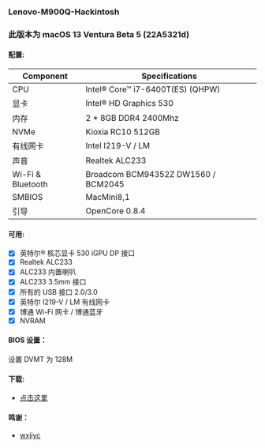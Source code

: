 ### Lenovo-M900Q-Hackintosh

### 此版本为 macOS 13 Ventura Beta 5 (22A5321d)

#### 配置:

| Component         | Specifications                          |
| ----------------- | --------------------------------------- |
| CPU               | Intel® Core™ i7-6400T(ES) (QHPW)        |
| 显卡              | Intel® HD Graphics 530                  |
| 内存              | 2 * 8GB DDR4 2400Mhz                    |
| NVMe              | Kioxia RC10 512GB                       |
| 有线网卡          | Intel I219-V / LM                       |
| 声音              | Realtek ALC233                          |
| Wi-Fi & Bluetooth | Broadcom BCM94352Z DW1560 / BCM2045     |
| SMBIOS            | MacMini8,1                              |
| 引导              | OpenCore 0.8.4                          |

#### 可用:

- [x] 英特尔® 核芯显卡 530 iGPU DP 接口
- [x] Realtek ALC233
- [x] ALC233 内置喇叭
- [x] ALC233 3.5mm 接口
- [x] 所有的 USB 接口 2.0/3.0
- [x] 英特尔 I219-V / LM 有线网卡
- [x] 博通 Wi-Fi 网卡 / 博通蓝牙
- [x] NVRAM

#### BIOS 设置：

设置 DVMT 为 128M

#### 下载:

- [点击这里](https://github.com/hiper25/Lenovo-M900Q-Hackintosh/releases/)

#### 鸣谢：

- [wxjiyc](https://github.com/wxjiyc/Lenovo-M900q-M8600q-M700-M6600q-QHPW-AMT-Hackintosh)
